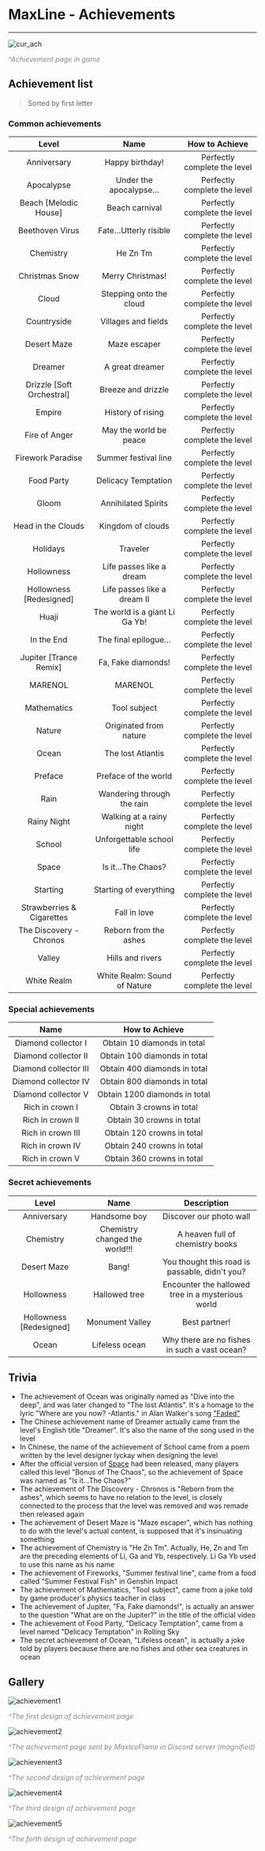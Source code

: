 # MaxLine - Achievements
*****
![cur_ach](img/achievement_cur.png)
<body>
    <span style="color: #888888; ">
        <i>
            ^Achievement page in game
        </i>
    </span>
</body>

## Achievement list
>Sorted by first letter
### Common achievements
|           Level            |              Name              |        How to Achieve        |
|:--------------------------:|:------------------------------:|:----------------------------:|
|        Anniversary         |        Happy birthday!         | Perfectly complete the level |
|         Apocalypse         |     Under the apocalypse…      | Perfectly complete the level |
|   Beach \[Melodic House]   |         Beach carnival         | Perfectly complete the level |
|      Beethoven Virus       |      Fate…Utterly risible      | Perfectly complete the level |
|         Chemistry          |            He Zn Tm            | Perfectly complete the level |
|       Christmas Snow       |        Merry Christmas!        | Perfectly complete the level |
|           Cloud            |    Stepping onto the cloud     | Perfectly complete the level |
|        Countryside         |      Villages and fields       | Perfectly complete the level |
|        Desert Maze         |          Maze escaper          | Perfectly complete the level |
|          Dreamer           |        A great dreamer         | Perfectly complete the level |
| Drizzle \[Soft Orchestral] |       Breeze and drizzle       | Perfectly complete the level |
|           Empire           |       History of rising        | Perfectly complete the level |
|       Fire of Anger        |     May the world be peace     | Perfectly complete the level |
|     Firework Paradise      |      Summer festival line      | Perfectly complete the level |
|         Food Party         |      Delicacy Temptation       | Perfectly complete the level |
|           Gloom            |      Annihilated Spirits       | Perfectly complete the level |
|     Head in the Clouds     |       Kingdom of clouds        | Perfectly complete the level |
|          Holidays          |            Traveler            | Perfectly complete the level |
|         Hollowness         |    Life passes like a dream    | Perfectly complete the level |
|  Hollowness \[Redesigned]  |   Life passes like a dream Ⅱ   | Perfectly complete the level |
|           Huaji            | The world is a giant Li Ga Yb! | Perfectly complete the level |
|         In the End         |      The final epilogue…       | Perfectly complete the level |
|  Jupiter \[Trance Remix]   |       Fa, Fake diamonds!       | Perfectly complete the level |
|          MARENOL           |            MARENOL             | Perfectly complete the level |
|        Mathematics         |          Tool subject          | Perfectly complete the level |
|           Nature           |     Originated from nature     | Perfectly complete the level |
|           Ocean            |       The lost Atlantis        | Perfectly complete the level |
|          Preface           |      Preface of the world      | Perfectly complete the level |
|            Rain            |   Wandering through the rain   | Perfectly complete the level |
|        Rainy Night         |    Walking at a rainy night    | Perfectly complete the level |
|           School           |   Unforgettable school life    | Perfectly complete the level |
|           Space            |        Is it…The Chaos?        | Perfectly complete the level |
|          Starting          |     Starting of everything     | Perfectly complete the level |
| Strawberries & Cigarettes  |          Fall in love          | Perfectly complete the level |
|  The Discovery - Chronos   |     Reborn from the ashes      | Perfectly complete the level |
|           Valley           |        Hills and rivers        | Perfectly complete the level |
|        White Realm         |  White Realm: Sound of Nature  | Perfectly complete the level |

### Special achievements
|        Name         |        How to Achieve         |
|:-------------------:|:-----------------------------:|
| Diamond collector Ⅰ |  Obtain 10 diamonds in total  |
| Diamond collector Ⅱ | Obtain 100 diamonds in total  |
| Diamond collector Ⅲ | Obtain 400 diamonds in total  |
| Diamond collector Ⅳ | Obtain 800 diamonds in total  |
| Diamond collector Ⅴ | Obtain 1200 diamonds in total |
|   Rich in crown Ⅰ   |   Obtain 3 crowns in total    |
|   Rich in crown Ⅱ   |   Obtain 30 crowns in total   |
|   Rich in crown Ⅲ   |  Obtain 120 crowns in total   |
|   Rich in crown Ⅳ   |  Obtain 240 crowns in total   |
|   Rich in crown Ⅴ   |  Obtain 360 crowns in total   |

### Secret achievements
|          Level           |              Name              |                    Description                    |
|:------------------------:|:------------------------------:|:-------------------------------------------------:|
|       Anniversary        |          Handsome boy          |              Discover our photo wall              |
|        Chemistry         | Chemistry changed the world!!! |         A heaven full of chemistry books          |
|       Desert Maze        |             Bang!              |  You thought this road is passable, didn't you?   |
|        Hollowness        |         Hallowed tree          | Encounter the hallowed tree in a mysterious world |
| Hollowness \[Redesigned] |        Monument Valley         |                   Best partner!                   |
|          Ocean           |         Lifeless ocean         |   Why there are no fishes in such a vast ocean?   |

## Trivia
* The achievement of Ocean was originally named as "Dive into the deep", and was later changed to "The lost Atlantis". It's a homage to the lyric "Where are you now? -Atlantis." in Alan Walker's song ["Faded"](https://music.163.com/#/song?id=36990266)
* The Chinese achievement name of Dreamer actually came from the level's English title "Dreamer". It's also the name of the song used in the level
* In Chinese, the name of the achievement of School came from a poem written by the level designer lyckay when designing the level
* After the official version of [Space](https://www.bilibili.com/video/BV1Ex4y117sm) had been released, many players called this level "Bonus of The Chaos", so the achievement of Space was named as "Is it…The Chaos?"
* The achievement of The Discovery - Chronos is "Reborn from the ashes", which seems to have no relation to the level, is closely connected to the process that the level was removed and was remade then released again
* The achievement of Desert Maze is "Maze escaper", which has nothing to do with the level's actual content, is supposed that it's insinuating something
* The achievement of Chemistry is "He Zn Tm". Actually, He, Zn and Tm are the preceding elements of Li, Ga and Yb, respectively. Li Ga Yb used to use this name as his name
* The achievement of Fireworks, "Summer festival line", came from a food called "Summer Festival Fish" in Genshin Impact
* The achievement of Mathematics, "Tool subject", came from a joke told by game producer's physics teacher in class
* The achievement of Jupiter, "Fa, Fake diamonds!", is actually an answer to the question "What are on the Jupiter?" in the title of the official video
* The achievement of Food Party, "Delicacy Temptation", came from a level named "Delicacy Temptation" in Rolling Sky
* The secret achievement of Ocean, "Lifeless ocean", is actually a joke told by players because there are no fishes and other sea creatures in ocean

## Gallery
![achievement1](img/achievement1.png)
<body>
    <span style="color: #888888; ">
        <i>
            ^The first design of achievement page
        </i>
    </span>
</body>

![achievement2](img/achievement2.png)
<body>
    <span style="color: #888888; ">
        <i>
            ^The achievement page sent by MaxIceFlame in Discord server (magnified)
        </i>
    </span>
</body>

![achievement3](img/achievement3.jpg)
<body>
    <span style="color: #888888; ">
        <i>
            ^The second design of achievement page
        </i>
    </span>
</body>

![achievement4](img/achievement3.png)
<body>
    <span style="color: #888888; ">
        <i>
            ^The third design of achievement page
        </i>
    </span>
</body>

![achievement5](img/achievement4.png)
<body>
    <span style="color: #888888; ">
        <i>
            ^The forth design of achievement page
        </i>
    </span>
</body>